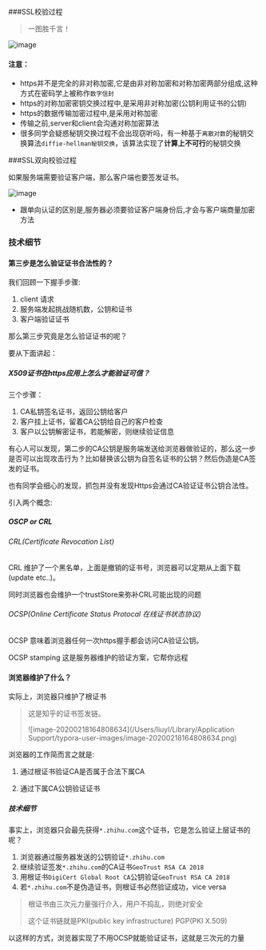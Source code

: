 ###SSL校验过程

>  一图胜千言！

![image](https://img-blog.csdn.net/20160310160503593)
#### 注意：

+ https并不是完全的非对称加密,它是由非对称加密和对称加密两部分组成,这种方式在密码学上被称作`数字信封`
+ https的对称加密密钥交换过程中,是采用非对称加密(公钥利用证书的公钥)
+ https的数据传输加密过程中,是采用对称加密
+ 传输之前,server和client会沟通对称加密算法
+ 很多同学会疑惑秘钥交换过程不会出现窃听吗，有一种基于`离散对数`的秘钥交换算法`diffie-hellman秘钥交换`，该算法实现了<b>计算上不可行</b>的秘钥交换

###SSL双向校验过程

如果服务端需要验证客户端，那么客户端也要签发证书。

![image](https://img-blog.csdn.net/20160310160519781)
+ 跟单向认证的区别是,服务器必须要验证客户端身份后,才会与客户端商量加密方法



### 技术细节

#### 第三步是怎么验证证书合法性的？

我们回顾一下握手步骤:

1. client 请求
2. 服务端发起挑战随机数，公钥和证书
3. 客户端验证证书

那么第三步究竟是怎么验证证书的呢？

要从下面讲起：

##### X509证书在https应用上怎么才能验证可信？

三个步骤：

1. CA私钥签名证书，返回公钥给客户
2. 客户挂上证书，留着CA公钥给自己的客户检查
3. 客户以公钥解密证书，若能解密，则继续验证信息

有心人可以发现，第二步的CA公钥是服务端发送给浏览器做验证的，那么这一步是否可以出现攻击行为？比如替换该公钥为自签名证书的公钥？然后伪造是CA签发的证书。

也有同学会细心的发现，抓包并没有发现Https会通过CA验证证书公钥合法性。

引入两个概念:



##### OSCP  or CRL

###### CRL(Certificate Revocation List)

CRL 维护了一个黑名单，上面是撤销的证书号，浏览器可以定期从上面下载(update etc..)。

同时浏览器也会维护一个trustStore来弥补CRL可能出现的问题

###### OCSP(Online Certificate Status Protocal 在线证书状态协议)

OCSP 意味着浏览器任何一次https握手都会访问CA验证公钥。

OCSP stamping 这是服务器维护的验证方案，它帮你远程



#### 浏览器维护了什么？

实际上，浏览器只维护了根证书

> 这是知乎的证书签发链。
>
> ![image-20200218164808634](/Users/liuyl/Library/Application Support/typora-user-images/image-20200218164808634.png)

浏览器的工作简而言之就是:

1. 通过根证书验证CA是否属于合法下属CA

2. 通过下属CA公钥验证证书

   

##### 技术细节

事实上，浏览器只会最先获得`*.zhihu.com`这个证书，它是怎么验证上层证书的呢？

1. 浏览器通过服务器发送的公钥验证`*.zhihu.com`
2. 继续验证签发`*.zhihu.com`的CA证书`GeoTrust RSA CA 2018`
3. 用根证书`DigiCert Global Root CA`公钥验证`GeoTrust RSA CA 2018`
4. 若`*.zhihu.com`不是伪造证书，则根证书必然验证成功，vice versa

> 根证书由三次元力量强行介入，用户不捣乱，则绝对安全
>
> 这个证书链就是PKI(public key infrastructure) PGP(PKI X.509)

以这样的方式，浏览器实现了不用OCSP就能验证证书，这就是三次元的力量